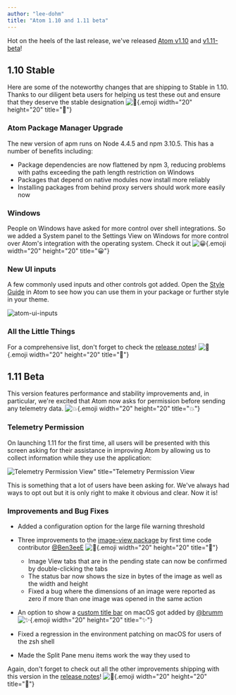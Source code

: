 ```yaml
---
author: "lee-dohm"
title: "Atom 1.10 and 1.11 beta"
---
```


Hot on the heels of the last release, we've released [Atom v1.10](https://atom.io/) and [v1.11-beta](https://atom.io/beta)!

<!--more-->

## 1.10 Stable

Here are some of the noteworthy changes that are shipping to Stable in 1.10. Thanks to our diligent beta users for helping us test these out and ensure that they deserve the stable designation ![:tada:](https://github.githubassets.com/images/icons/emoji/unicode/1f389.png){.emoji width="20" height="20" title=":tada:"}

### Atom Package Manager Upgrade

The new version of apm runs on Node 4.4.5 and npm 3.10.5. This has a number of benefits including:

- Package dependencies are now flattened by npm 3, reducing problems with paths exceeding the path length restriction on Windows
- Packages that depend on native modules now install more reliably
- Installing packages from behind proxy servers should work more easily now

### Windows

People on Windows have asked for more control over shell integrations. So we added a System panel to the Settings View on Windows for more control over Atom's integration with the operating system. Check it out ![:grinning:](https://github.githubassets.com/images/icons/emoji/unicode/1f600.png){.emoji width="20" height="20" title=":grinning:"}

### New UI inputs

A few commonly used inputs and other controls got added. Open the [Style Guide](https://flight-manual.atom.io/hacking-atom/sections/creating-a-theme/#atom-styleguide) in Atom to see how you can use them in your package or further style in your theme.

![atom-ui-inputs](https://cloud.githubusercontent.com/assets/378023/18082549/6d9d83cc-6eda-11e6-8180-70eae5b6e78e.png)

### All the Little Things

For a comprehensive list, don't forget to check the [release notes](https://github.com/atom/atom/releases/tag/v1.10.0)! ![:memo:](https://github.githubassets.com/images/icons/emoji/unicode/1f4dd.png){.emoji width="20" height="20" title=":memo:"}

## 1.11 Beta

This version features performance and stability improvements and, in particular, we're excited that Atom now asks for permission before sending any telemetry data. ![:boom:](https://github.githubassets.com/images/icons/emoji/unicode/1f4a5.png){.emoji width="20" height="20" title=":boom:"}

### Telemetry Permission

On launching 1.11 for the first time, all users will be presented with this screen asking for their assistance in improving Atom by allowing us to collect information while they use the application:

![Telemetry Permission View" title="Telemetry Permission View](https://cloud.githubusercontent.com/assets/118951/18135210/f71cb304-6f55-11e6-8714-efba045f1a9f.png)

This is something that a lot of users have been asking for. We've always had ways to opt out but it is only right to make it obvious and clear. Now it is!

### Improvements and Bug Fixes

- Added a configuration option for the large file warning threshold
- Three improvements to the [image-view package](https://atom.io/packages/image-view) by first time code contributor [@Ben3eeE](https://github.com/ben3eee) ![:tada:](https://github.githubassets.com/images/icons/emoji/unicode/1f389.png){.emoji width="20" height="20" title=":tada:"}
  - Image View tabs that are in the pending state can now be confirmed by double-clicking the tabs
  - The status bar now shows the size in bytes of the image as well as the width and height
  - Fixed a bug where the dimensions of an image were reported as zero if more than one image was opened in the same action

- An option to show a [custom title bar](https://github.com/atom/atom/pull/11790) on macOS got added by [@brumm](https://github.com/brumm) ![:sparkles:](https://github.githubassets.com/images/icons/emoji/unicode/2728.png){.emoji width="20" height="20" title=":sparkles:"}
- Fixed a regression in the environment patching on macOS for users of the zsh shell
- Made the Split Pane menu items work the way they used to

Again, don't forget to check out all the other improvements shipping with this version in the [release notes](https://github.com/atom/atom/releases/tag/v1.11.0-beta0)! ![:memo:](https://github.githubassets.com/images/icons/emoji/unicode/1f4dd.png){.emoji width="20" height="20" title=":memo:"}
